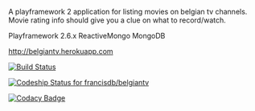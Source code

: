 A playframework 2 application for listing movies on belgian tv channels. Movie rating info should give you a clue on what to record/watch.

Playframework 2.6.x
ReactiveMongo
MongoDB

<http://belgiantv.herokuapp.com>

[![Build Status](https://travis-ci.org/francisdb/belgiantv.png?branch=master)](https://travis-ci.org/francisdb/belgiantv)

[![Codeship Status for francisdb/belgiantv](https://codeship.com/projects/f0663d10-f562-0130-8cb4-3a7857e44df3/status?branch=master)](https://codeship.com/projects/6531)

[![Codacy Badge](https://www.codacy.com/project/badge/4901ab784fc54ebe866f5613fa9f8450)](https://www.codacy.com/public/francisdb/belgiantv)
